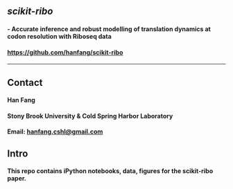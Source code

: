 ## *scikit-ribo*

#### - Accurate inference and robust modelling of translation dynamics at codon resolution with Riboseq data
#### https://github.com/hanfang/scikit-ribo

--------

## Contact

#### Han Fang
#### Stony Brook University & Cold Spring Harbor Laboratory
#### Email: hanfang.cshl@gmail.com

## Intro

#### This repo contains iPython notebooks, data, figures for the scikit-ribo paper.

